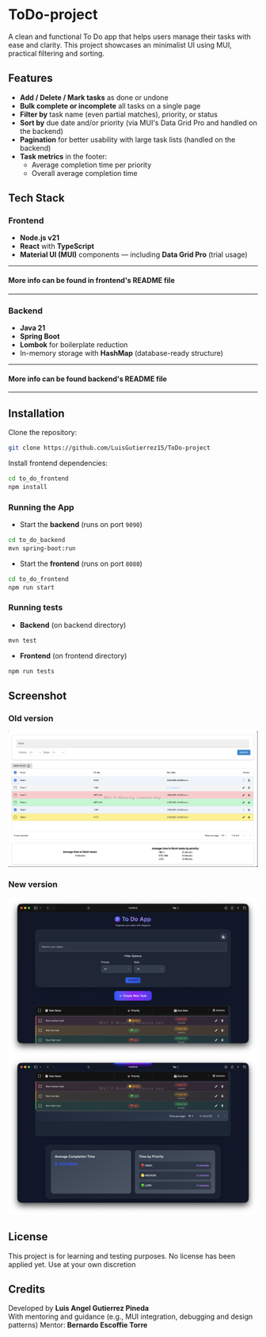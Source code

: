 # ToDo-project

A clean and functional To Do app that helps users manage their tasks with ease and clarity.
This project showcases an minimalist UI using MUI, practical filtering and sorting.

## Features

- **Add / Delete / Mark tasks** as done or undone
- **Bulk complete or incomplete** all tasks on a single page
- **Filter by** task name (even partial matches), priority, or status
- **Sort by** due date and/or priority (via MUI's Data Grid Pro and handled on the backend)
- **Pagination** for better usability with large task lists (handled on the backend)
- **Task metrics** in the footer:
  - Average completion time per priority
  - Overall average completion time

## Tech Stack

### Frontend

- **Node.js v21**
- **React** with **TypeScript**
- **Material UI (MUI)** components — including **Data Grid Pro** (trial usage)

---

#### More info can be found in frontend's README file

---

### Backend

- **Java 21**
- **Spring Boot**
- **Lombok** for boilerplate reduction
- In-memory storage with **HashMap** (database-ready structure)

---

#### More info can be found backend's README file

---

## Installation

Clone the repository:

```bash
git clone https://github.com/LuisGutierrez15/ToDo-project
```

Install frontend dependencies:

```bash
cd to_do_frontend
npm install
```

### Running the App

- Start the **backend** (runs on port `9090`)

```bash
cd to_do_backend
mvn spring-boot:run
```

- Start the **frontend** (runs on port `8080`)

```bash
cd to_do_frontend
npm run start
```

### Running tests

- **Backend** (on backend directory)

```bash
mvn test
```

- **Frontend** (on frontend directory)

```bash
npm run tests
```

## Screenshot

### Old version

![Screenshot](./screenshots/ss.png)

### New version

![Screenshot](./screenshots/ssnew1.png)
![Screenshot](./screenshots/ssnew2.png)

## License

This project is for learning and testing purposes. No license has been applied yet. Use at your own discretion

## Credits

Developed by **Luis Angel Gutierrez Pineda**  
With mentoring and guidance (e.g., MUI integration, debugging and design patterns)
Mentor: **Bernardo Escoffie Torre**
